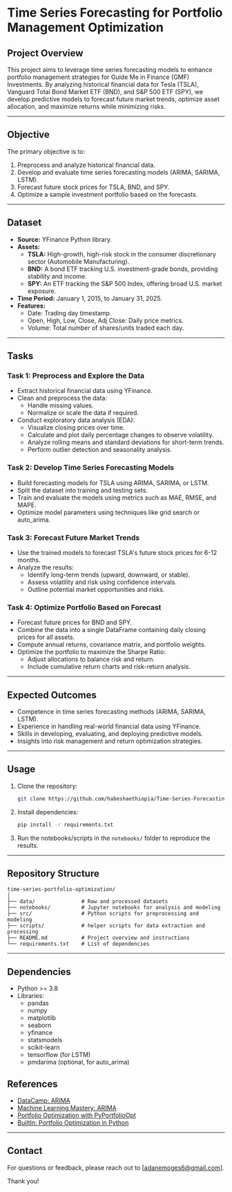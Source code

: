 # Time Series Forecasting for Portfolio Management Optimization



## **Project Overview**
This project aims to leverage time series forecasting models to enhance portfolio management strategies for Guide Me in Finance (GMF) Investments. By analyzing historical financial data for Tesla (TSLA), Vanguard Total Bond Market ETF (BND), and S&P 500 ETF (SPY), we develop predictive models to forecast future market trends, optimize asset allocation, and maximize returns while minimizing risks.

---

## **Objective**
The primary objective is to:
1. Preprocess and analyze historical financial data.
2. Develop and evaluate time series forecasting models (ARIMA, SARIMA, LSTM).
3. Forecast future stock prices for TSLA, BND, and SPY.
4. Optimize a sample investment portfolio based on the forecasts.

---

## **Dataset**
- **Source:** YFinance Python library.
- **Assets:** 
  - **TSLA:** High-growth, high-risk stock in the consumer discretionary sector (Automobile Manufacturing).
  - **BND:** A bond ETF tracking U.S. investment-grade bonds, providing stability and income.
  - **SPY:** An ETF tracking the S&P 500 Index, offering broad U.S. market exposure.
- **Time Period:** January 1, 2015, to January 31, 2025.
- **Features:**
  - Date: Trading day timestamp.
  - Open, High, Low, Close, Adj Close: Daily price metrics.
  - Volume: Total number of shares/units traded each day.

---

## **Tasks**

### **Task 1: Preprocess and Explore the Data**
- Extract historical financial data using YFinance.
- Clean and preprocess the data:
  - Handle missing values.
  - Normalize or scale the data if required.
- Conduct exploratory data analysis (EDA):
  - Visualize closing prices over time.
  - Calculate and plot daily percentage changes to observe volatility.
  - Analyze rolling means and standard deviations for short-term trends.
  - Perform outlier detection and seasonality analysis.

### **Task 2: Develop Time Series Forecasting Models**
- Build forecasting models for TSLA using ARIMA, SARIMA, or LSTM.
- Split the dataset into training and testing sets.
- Train and evaluate the models using metrics such as MAE, RMSE, and MAPE.
- Optimize model parameters using techniques like grid search or auto_arima.

### **Task 3: Forecast Future Market Trends**
- Use the trained models to forecast TSLA's future stock prices for 6-12 months.
- Analyze the results:
  - Identify long-term trends (upward, downward, or stable).
  - Assess volatility and risk using confidence intervals.
  - Outline potential market opportunities and risks.

### **Task 4: Optimize Portfolio Based on Forecast**
- Forecast future prices for BND and SPY.
- Combine the data into a single DataFrame containing daily closing prices for all assets.
- Compute annual returns, covariance matrix, and portfolio weights.
- Optimize the portfolio to maximize the Sharpe Ratio:
  - Adjust allocations to balance risk and return.
  - Include cumulative return charts and risk-return analysis.

---

## **Expected Outcomes**
- Competence in time series forecasting methods (ARIMA, SARIMA, LSTM).
- Experience in handling real-world financial data using YFinance.
- Skills in developing, evaluating, and deploying predictive models.
- Insights into risk management and return optimization strategies.

---

## **Usage**
1. Clone the repository:
   ```bash
   git clone https://github.com/habeshaethiopia/Time-Series-Forecasting.git
   ```
2. Install dependencies:
   ```bash
   pip install -r requirements.txt
   ```
3. Run the notebooks/scripts in the `notebooks/` folder to reproduce the results.

---

## **Repository Structure**
```
time-series-portfolio-optimization/
│
├── data/               # Raw and processed datasets
├── notebooks/          # Jupyter notebooks for analysis and modeling
├── src/                # Python scripts for preprocessing and modeling
├── scripts/            # helper scripts for data extraction and processing
├── README.md           # Project overview and instructions
└── requirements.txt    # List of dependencies
```

---

## **Dependencies**
- Python >= 3.8
- Libraries:
  - pandas
  - numpy
  - matplotlib
  - seaborn
  - yfinance
  - statsmodels
  - scikit-learn
  - tensorflow (for LSTM)
  - pmdarima (optional, for auto_arima)

## **References**
- [DataCamp: ARIMA](https://www.datacamp.com/tutorial/arima)
- [Machine Learning Mastery: ARIMA](https://machinelearningmastery.com/arima-for-time-series-forecasting-with-python/)
- [Portfolio Optimization with PyPortfolioOpt](https://github.com/robertmartin8/PyPortfolioOpt)
- [BuiltIn: Portfolio Optimization in Python](https://builtin.com/data-science/portfolio-optimization-python)

---

## **Contact**
For questions or feedback, please reach out to [adanemoges6@gmail.com].  

Thank you!